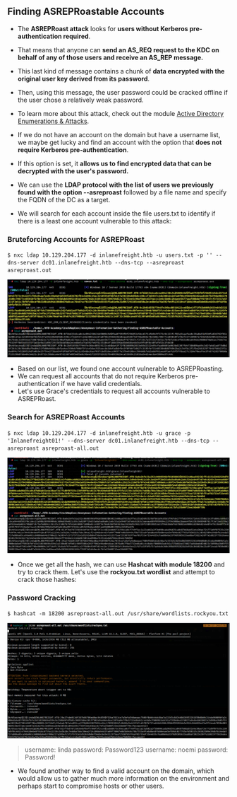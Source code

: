 ## Finding ASREPRoastable Accounts 


- The **ASREPRoast attack** looks for **users without Kerberos pre-authentication required**. 
- That means that anyone can **send an AS_REQ request to the KDC on behalf of any of those users and receive an AS_REP message.** 
- This last kind of message contains a chunk of **data encrypted with the original user key derived from its password**. 
- Then, using this message, the user password could be cracked offline if the user chose a relatively weak password. 
- To learn more about this attack, check out the module [Active Directory Enumerations & Attacks](https://academy.hackthebox.com/module/details/143/). 

- If we do not have an account on the domain but have a username list, we maybe get lucky and find an account with the option that **does not require Kerberos pre-authentication**. 
- If this option is set, it **allows us to find encrypted data that can be decrypted with the user's password.** 

- We can use the **LDAP protocol with the list of users we previously found with the option --asreproast** followed by a file name and specify the FQDN of the DC as a target. 
- We will search for each account inside the file users.txt to identify if there is a least one account vulnerable to this attack: 


### Bruteforcing Accounts for ASREPRoast 

`$ nxc ldap 10.129.204.177 -d inlanefreight.htb -u users.txt -p '' --dns-server dc01.inlanefreight.htb --dns-tcp --asreproast asreproast.out`


![CrackMapExec](/Finding-ASREPRoastable-Accounts/images/asreproast.png) 

- Based on our list, we found one account vulnerable to ASREPRoasting. 
- We can request all accounts that do not require Kerberos pre-authentication if we have valid credentials. 
- Let's use Grace's credentials to request all accounts vulnerable to ASREPRoast. 


### Search for ASREPRoast Accounts 

`$ nxc ldap 10.129.204.177 -d inlanefreight.htb -u grace -p 'Inlanefreight01!' --dns-server dc01.inlanefreight.htb --dns-tcp --asreproast asreproast-all.out`


![CrackMapExec](/Finding-ASREPRoastable-Accounts/images/asreproast-2.png) 

- Once we get all the hash, we can use **Hashcat with module 18200** and try to crack them. Let's use the **rockyou.txt wordlist** and attempt to crack those hashes: 


### Password Cracking 

`$ hashcat -m 18200 asreproast-all.out /usr/share/wordlists.rockyou.txt` 

![CrackMapExec](/Finding-ASREPRoastable-Accounts/images/hashcat.png) 

> username: linda
> password: Password123
> username: noemi
> password: Password!

- We found another way to find a valid account on the domain, which would allow us to gather much more information on the environment and perhaps start to compromise hosts or other users. 
